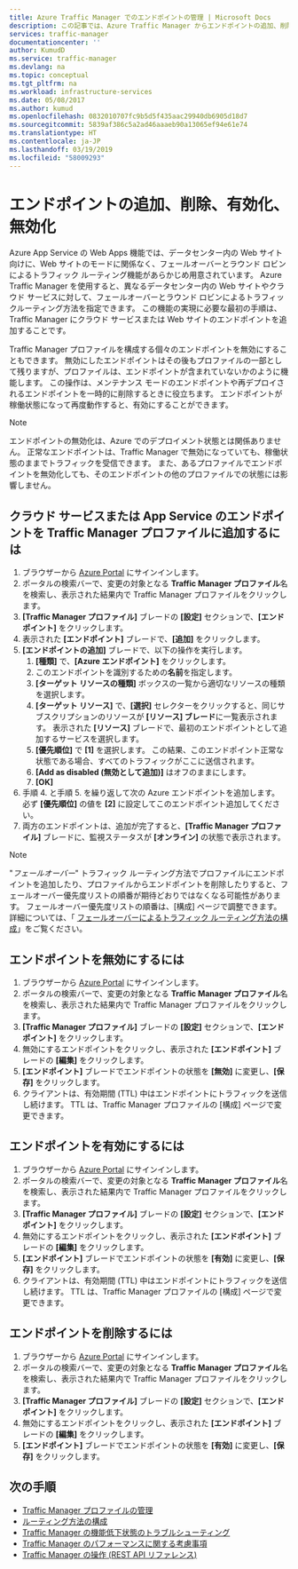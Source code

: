 ```yaml
---
title: Azure Traffic Manager でのエンドポイントの管理 | Microsoft Docs
description: この記事では、Azure Traffic Manager からエンドポイントの追加、削除、有効化、無効化する方法について説明します。
services: traffic-manager
documentationcenter: ''
author: KumudD
ms.service: traffic-manager
ms.devlang: na
ms.topic: conceptual
ms.tgt_pltfrm: na
ms.workload: infrastructure-services
ms.date: 05/08/2017
ms.author: kumud
ms.openlocfilehash: 0832010707fc9b5d5f435aac29940db6905d18d7
ms.sourcegitcommit: 5839af386c5a2ad46aaaeb90a13065ef94e61e74
ms.translationtype: HT
ms.contentlocale: ja-JP
ms.lasthandoff: 03/19/2019
ms.locfileid: "58009293"
---
```

# <a name="add-disable-enable-or-delete-endpoints"></a>エンドポイントの追加、削除、有効化、無効化

Azure App Service の Web Apps 機能では、データセンター内の Web サイト向けに、Web サイトのモードに関係なく、フェールオーバーとラウンド ロビンによるトラフィック ルーティング機能があらかじめ用意されています。 Azure Traffic Manager を使用すると、異なるデータセンター内の Web サイトやクラウド サービスに対して、フェールオーバーとラウンド ロビンによるトラフィックルーティング方法を指定できます。 この機能の実現に必要な最初の手順は、Traffic Manager にクラウド サービスまたは Web サイトのエンドポイントを追加することです。

Traffic Manager プロファイルを構成する個々のエンドポイントを無効にすることもできます。 無効にしたエンドポイントはその後もプロファイルの一部として残りますが、プロファイルは、エンドポイントが含まれていないかのように機能します。 この操作は、メンテナンス モードのエンドポイントや再デプロイされるエンドポイントを一時的に削除するときに役立ちます。 エンドポイントが稼働状態になって再度動作すると、有効にすることができます。

> [!NOTE]
> エンドポイントの無効化は、Azure でのデプロイメント状態とは関係ありません。 正常なエンドポイントは、Traffic Manager で無効になっていても、稼働状態のままでトラフィックを受信できます。 また、あるプロファイルでエンドポイントを無効化しても、そのエンドポイントの他のプロファイルでの状態には影響しません。

## <a name="to-add-a-cloud-service-or-an-app-service-endpoint-to-a-traffic-manager-profile"></a>クラウド サービスまたは App Service のエンドポイントを Traffic Manager プロファイルに追加するには

1. ブラウザーから [Azure Portal](https://portal.azure.com) にサインインします。
2. ポータルの検索バーで、変更の対象となる **Traffic Manager プロファイル**名を検索し、表示された結果内で Traffic Manager プロファイルをクリックします。
3. **[Traffic Manager プロファイル]** ブレードの **[設定]** セクションで、**[エンドポイント]** をクリックします。
4. 表示された **[エンドポイント]** ブレードで、**[追加]** をクリックします。
5. **[エンドポイントの追加]** ブレードで、以下の操作を実行します。
    1. **[種類]** で、**[Azure エンドポイント]** をクリックします。
    2. このエンドポイントを識別するための**名前**を指定します。
    3. **[ターゲット リソースの種類]** ボックスの一覧から適切なリソースの種類を選択します。
    4. **[ターゲット リソース]** で、**[選択]** セレクターをクリックすると、同じサブスクリプションのリソースが **[リソース] ブレード**に一覧表示されます。 表示された **[リソース]** ブレードで、最初のエンドポイントとして追加するサービスを選択します。
    5. **[優先順位]** で **[1]** を選択します。 この結果、このエンドポイント正常な状態である場合、すべてのトラフィックがここに送信されます。
    6. **[Add as disabled (無効として追加)]** はオフのままにします。
    7. **[OK]**
6.  手順 4. と手順 5. を繰り返して次の Azure エンドポイントを追加します。 必ず **[優先順位]** の値を **[2]** に設定してこのエンドポイント追加してください。
7.  両方のエンドポイントは、追加が完了すると、**[Traffic Manager プロファイル]** ブレードに、監視ステータスが **[オンライン]** の状態で表示されます。

> [!NOTE]
> "*フェールオーバー*" トラフィック ルーティング方法でプロファイルにエンドポイントを追加したり、プロファイルからエンドポイントを削除したりすると、フェールオーバー優先度リストの順番が期待どおりではなくなる可能性があります。 フェールオーバー優先度リストの順番は、[構成] ページで調整できます。 詳細については、「 [フェールオーバーによるトラフィック ルーティング方法の構成](traffic-manager-configure-failover-routing-method.md)」をご覧ください。

## <a name="to-disable-an-endpoint"></a>エンドポイントを無効にするには

1. ブラウザーから [Azure Portal](https://portal.azure.com) にサインインします。
2. ポータルの検索バーで、変更の対象となる **Traffic Manager プロファイル**名を検索し、表示された結果内で Traffic Manager プロファイルをクリックします。
3. **[Traffic Manager プロファイル]** ブレードの **[設定]** セクションで、**[エンドポイント]** をクリックします。 
4. 無効にするエンドポイントをクリックし、表示された **[エンドポイント]** ブレードの **[編集]** をクリックします。
5. **[エンドポイント]** ブレードでエンドポイントの状態を **[無効]** に変更し、**[保存]** をクリックします。
6. クライアントは、有効期間 (TTL) 中はエンドポイントにトラフィックを送信し続けます。 TTL は、Traffic Manager プロファイルの [構成] ページで変更できます。

## <a name="to-enable-an-endpoint"></a>エンドポイントを有効にするには

1. ブラウザーから [Azure Portal](https://portal.azure.com) にサインインします。
2. ポータルの検索バーで、変更の対象となる **Traffic Manager プロファイル**名を検索し、表示された結果内で Traffic Manager プロファイルをクリックします。
3. **[Traffic Manager プロファイル]** ブレードの **[設定]** セクションで、**[エンドポイント]** をクリックします。 
4. 無効にするエンドポイントをクリックし、表示された **[エンドポイント]** ブレードの **[編集]** をクリックします。
5. **[エンドポイント]** ブレードでエンドポイントの状態を **[有効]** に変更し、**[保存]** をクリックします。
6. クライアントは、有効期間 (TTL) 中はエンドポイントにトラフィックを送信し続けます。 TTL は、Traffic Manager プロファイルの [構成] ページで変更できます。

## <a name="to-delete-an-endpoint"></a>エンドポイントを削除するには

1. ブラウザーから [Azure Portal](https://portal.azure.com) にサインインします。
2. ポータルの検索バーで、変更の対象となる **Traffic Manager プロファイル**名を検索し、表示された結果内で Traffic Manager プロファイルをクリックします。
3. **[Traffic Manager プロファイル]** ブレードの **[設定]** セクションで、**[エンドポイント]** をクリックします。 
4. 無効にするエンドポイントをクリックし、表示された **[エンドポイント]** ブレードの **[編集]** をクリックします。
5. **[エンドポイント]** ブレードでエンドポイントの状態を **[有効]** に変更し、**[保存]** をクリックします。


## <a name="next-steps"></a>次の手順

* [Traffic Manager プロファイルの管理](traffic-manager-manage-profiles.md)
* [ルーティング方法の構成](traffic-manager-configure-routing-method.md)
* [Traffic Manager の機能低下状態のトラブルシューティング](traffic-manager-troubleshooting-degraded.md)
* [Traffic Manager のパフォーマンスに関する考慮事項](traffic-manager-performance-considerations.md)
* [Traffic Manager の操作 (REST API リファレンス)](https://go.microsoft.com/fwlink/p/?LinkID=313584)

